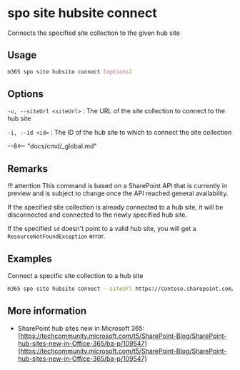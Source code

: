 # spo site hubsite connect

Connects the specified site collection to the given hub site

## Usage

```sh
m365 spo site hubsite connect [options]
```

## Options

`-u, --siteUrl <siteUrl>`
: The URL of the site collection to connect to the hub site

`-i, --id <id>`
: The ID of the hub site to which to connect the site collection

--8<-- "docs/cmd/_global.md"

## Remarks

!!! attention
    This command is based on a SharePoint API that is currently in preview and is subject to change once the API reached general availability.

If the specified site collection is already connected to a hub site, it will be disconnected and connected to the newly specified hub site.

If the specified `id` doesn't point to a valid hub site, you will get a `ResourceNotFoundException` error.

## Examples

Connect a specific site collection to a hub site

```sh
m365 spo site hubsite connect --siteUrl https://contoso.sharepoint.com/sites/contoso-sales --id 255a50b2-527f-4413-8485-57f4c17a24d1
```

## More information

- SharePoint hub sites new in Microsoft 365: [https://techcommunity.microsoft.com/t5/SharePoint-Blog/SharePoint-hub-sites-new-in-Office-365/ba-p/109547](https://techcommunity.microsoft.com/t5/SharePoint-Blog/SharePoint-hub-sites-new-in-Office-365/ba-p/109547)
